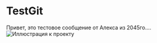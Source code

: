 # TestGit
Привет, это тестовое сообщение от Алекса из 2045го....
![Иллюстрация к проекту](https://github.com/Tigran20/TestGit/raw/master/image.png)
